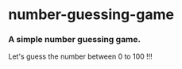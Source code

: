# number-guessing-game
### A simple number guessing game.
Let's guess the number between 0 to 100 !!!
